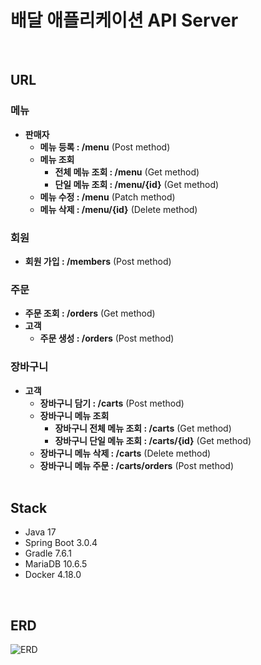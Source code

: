 # 배달 애플리케이션 API Server
<br>

## URL

### 메뉴

- **판매자**
  - **메뉴 등록 : /menu** (Post method)
  - **메뉴 조회**
    - **전체 메뉴 조회 : /menu** (Get method)
    - **단일 메뉴 조회 : /menu/{id}** (Get method)
  - **메뉴 수정 : /menu** (Patch method)
  - **메뉴 삭제 : /menu/{id}** (Delete method)
    <br>

### 회원

- **회원 가입 : /members** (Post method)
  <br>

### 주문

- **주문 조회 : /orders** (Get method)
- **고객**
  - **주문 생성 : /orders** (Post method)
    <br>

### 장바구니

- **고객**
  - **장바구니 담기 : /carts** (Post method)
  - **장바구니 메뉴 조회**
    - **장바구니 전체 메뉴 조회 : /carts** (Get method)
    - **장바구니 단일 메뉴 조회 : /carts/{id}** (Get method)
  - **장바구니 메뉴 삭제 : /carts** (Delete method)
  - **장바구니 메뉴 주문 : /carts/orders** (Post method)
    <br><br>

## Stack

- Java 17
- Spring Boot 3.0.4
- Gradle 7.6.1
- MariaDB 10.6.5
- Docker 4.18.0
<br>

## ERD

![ERD](https://github.com/hellmir/delivery/assets/128391669/c73f4217-025a-4933-b8c1-ea6568d9f2da)

